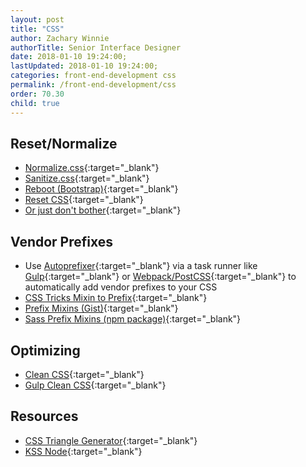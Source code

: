 ```yaml
---
layout: post
title: "CSS"
author: Zachary Winnie
authorTitle: Senior Interface Designer
date: 2018-01-10 19:24:00;
lastUpdated: 2018-01-10 19:24:00;
categories: front-end-development css
permalink: /front-end-development/css
order: 70.30
child: true
---
```


## Reset/Normalize

* [Normalize.css](https://necolas.github.io/normalize.css/){:target="_blank"}
* [Sanitize.css](https://jonathantneal.github.io/sanitize.css/){:target="_blank"}
* [Reboot (Bootstrap)](https://getbootstrap.com/docs/4.0/content/reboot/){:target="_blank"}
* [Reset CSS](https://meyerweb.com/eric/tools/css/reset/){:target="_blank"}
* [Or just don't bother](https://css-tricks.com/normalize-css-no/){:target="_blank"}

## Vendor Prefixes

* Use [Autoprefixer](https://github.com/postcss/autoprefixer){:target="_blank"} via a task runner like [Gulp](https://github.com/sindresorhus/gulp-autoprefixer){:target="_blank"} or [Webpack/PostCSS](https://github.com/postcss/postcss-loader){:target="_blank"} to automatically add vendor prefixes to your CSS
* [CSS Tricks Mixin to Prefix](https://css-tricks.com/snippets/sass/mixin-prefix-properties/){:target="_blank"}
* [Prefix Mixins (Gist)](https://gist.github.com/juliocesar/8105794){:target="_blank"}
* [Sass Prefix Mixins (npm package)](https://github.com/JumpLinkNetwork/sass-prefix-mixins){:target="_blank"}

## Optimizing

* [Clean CSS](https://github.com/jakubpawlowicz/clean-css){:target="_blank"}
* [Gulp Clean CSS](https://github.com/scniro/gulp-clean-css){:target="_blank"}

## Resources

* [CSS Triangle Generator](http://triangle.designyourcode.io/){:target="_blank"}
* [KSS Node](http://kss-node.github.io/kss-node/){:target="_blank"}